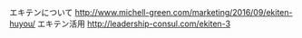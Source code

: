 エキテンについて
http://www.michell-green.com/marketing/2016/09/ekiten-huyou/
エキテン活用
http://leadership-consul.com/ekiten-3
